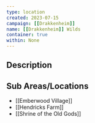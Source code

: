 ```yaml
---
type: location
created: 2023-07-15
campaign: [[Drakkenheim]]
name: [[Drakkenheim]] Wilds
container: true
within: None
---
```


## Description


## Sub Areas/Locations

<!-- QueryToSerialize: LIST FROM "TTRPG/Drakkenheim/Locations" WHERE within = "Drakkenheim Wilds" -->
<!-- SerializedQuery: LIST FROM "TTRPG/Drakkenheim/Locations" WHERE within = "Drakkenheim Wilds" -->
- [[Emberwood Village]]
- [[Hendricks Farm]]
- [[Shrine of the Old Gods]]
<!-- SerializedQuery END -->
